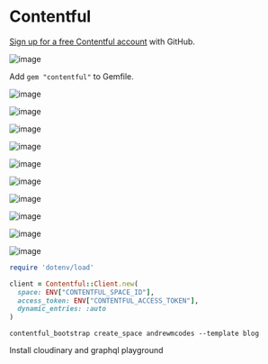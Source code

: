 # Contentful

[Sign up for a free Contentful account](https://www.contentful.com/sign-up/) with GitHub.

![image](https://github.com/andrewmcodes/notes-wiki/raw/master/images/Tue_Mar_09_2021_1615269268801.png)

Add `gem "contentful"` to Gemfile.

![image](https://github.com/andrewmcodes/notes-wiki/raw/master/images/Tue_Mar_09_2021_1615269414573.png)

![image](https://github.com/andrewmcodes/notes-wiki/raw/master/images/Tue_Mar_09_2021_1615269560180.png)

![image](https://github.com/andrewmcodes/notes-wiki/raw/master/images/Tue_Mar_09_2021_1615269599810.png)

![image](https://github.com/andrewmcodes/notes-wiki/raw/master/images/Tue_Mar_09_2021_1615269618507.png)

![image](https://github.com/andrewmcodes/notes-wiki/raw/master/images/Tue_Mar_09_2021_1615269633762.png)

![image](https://github.com/andrewmcodes/notes-wiki/raw/master/images/Tue_Mar_09_2021_1615269655084.png)

![image](https://github.com/andrewmcodes/notes-wiki/raw/master/images/Tue_Mar_09_2021_1615269671842.png)

![image](https://github.com/andrewmcodes/notes-wiki/raw/master/images/Tue_Mar_09_2021_1615269687051.png)

![image](https://github.com/andrewmcodes/notes-wiki/raw/master/images/Tue_Mar_09_2021_1615269782177.png)

![image](https://github.com/andrewmcodes/notes-wiki/raw/master/images/Tue_Mar_09_2021_1615269975813.png)

```ruby
require 'dotenv/load'

client = Contentful::Client.new(
  space: ENV["CONTENTFUL_SPACE_ID"],
  access_token: ENV["CONTENTFUL_ACCESS_TOKEN"],
  dynamic_entries: :auto
)
```

```
contentful_bootstrap create_space andrewmcodes --template blog
```

Install cloudinary and graphql playground
